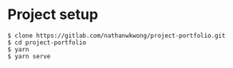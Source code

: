 # Project setup
```
$ clone https://gitlab.com/nathanwkwong/project-portfolio.git
$ cd project-portfolio
$ yarn
$ yarn serve
```
